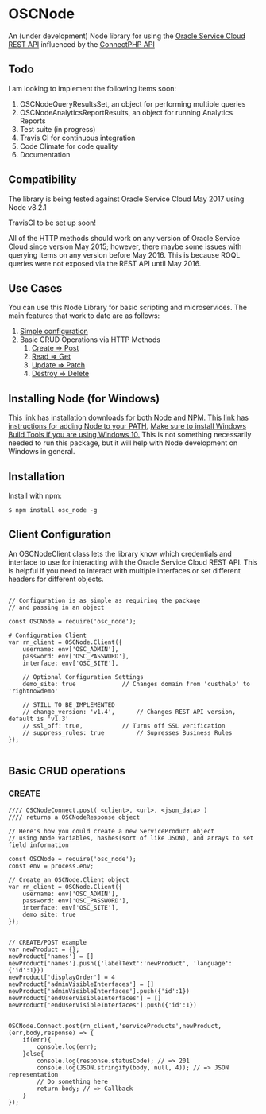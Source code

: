 # OSCNode

An (under development) Node library for using the [Oracle Service Cloud REST API](https://docs.oracle.com/cloud/latest/servicecs_gs/CXSVC/) influenced by the [ConnectPHP API](http://documentation.custhelp.com/euf/assets/devdocs/november2016/Connect_PHP/Default.htm)

## Todo
I am looking to implement the following items soon:
1. OSCNodeQueryResultsSet, an object for performing multiple queries
2. OSCNodeAnalyticsReportResults, an object for running Analytics Reports
3. Test suite (in progress)
4. Travis CI for continuous integration
5. Code Climate for code quality
6. Documentation


## Compatibility

The library is being tested against Oracle Service Cloud May 2017 using Node v8.2.1

TravisCI to be set up soon!

All of the HTTP methods should work on any version of Oracle Service Cloud since version May 2015; however, there maybe some issues with querying items on any version before May 2016. This is because ROQL queries were not exposed via the REST API until May 2016.


## Use Cases
You can use this Node Library for basic scripting and microservices. The main features that work to date are as follows:

1. [Simple configuration](#client-configuration)
2. Basic CRUD Operations via HTTP Methods
	1. [Create => Post](#create)
	2. [Read => Get](#read)
	3. [Update => Patch](#update)
	4. [Destroy => Delete](#delete)

## Installing Node (for Windows)
[This link has installation downloads for both Node and NPM.](https://nodejs.org/en/download/)
[This link has instructions for adding Node to your PATH.](https://stackoverflow.com/a/8768567/2548452)
[Make sure to install Windows Build Tools if you are using Windows 10.](https://github.com/nodejs/node-gyp/issues/307#issuecomment-250912623) This is not something necessarily needed to run this package, but it will help with Node development on Windows in general.

## Installation

Install with npm:

    $ npm install osc_node -g


## Client Configuration

An OSCNodeClient class lets the library know which credentials and interface to use for interacting with the Oracle Service Cloud REST API.
This is helpful if you need to interact with multiple interfaces or set different headers for different objects.

```node

// Configuration is as simple as requiring the package
// and passing in an object

const OSCNode = require('osc_node');

# Configuration Client
var rn_client = OSCNode.Client({
	username: env['OSC_ADMIN'],
	password: env['OSC_PASSWORD'],
	interface: env['OSC_SITE'],

	// Optional Configuration Settings
	demo_site: true				// Changes domain from 'custhelp' to 'rightnowdemo'

	// STILL TO BE IMPLEMENTED
	// change_version: 'v1.4', 		// Changes REST API version, default is 'v1.3'
	// ssl_off: true,			// Turns off SSL verification
	// suppress_rules: true			// Supresses Business Rules
});


```

<!-- ## OSCNodeQueryResults example

This is for running one ROQL query. Whatever is allowed by the REST API (limits and sorting) is allowed with this library.

OSCNodeQueryResults only has one function: 'query', which takes an OSCNodeClient object and string query (example below).

```node
from 'osc_Node' import OSCNodeClient,OSCNodeQueryResults

rn_client = OSCNodeClient(env['OSC_ADMIN'],
			    env['OSC_PASSWORD'],
    			    env['OSC_SITE'])

q = OSCNodeQueryResults(rn_client)
query = "DESCRIBE Answers"
results = q.query(query)

print results.status_code 			#=> 200
print results.content 				#=> JSON representation of results
print results.pretty_content	 		#=> Pretty printed JSON String of results


```


### 'dti' => date to iso8601

dti lets you type in a date and get it in ISO8601 format. Explicit date formatting is best.

```node

dti("January 1st, 2014") # => 2014-01-01T00:00:00-08:00  # => 1200 AM, January First of 2014

dti("January 1st, 2014 11:59PM MDT") # => 2014-01-01T23:59:00-06:00 # => 11:59 PM Mountain Time, January First of 2014

dti("January 1st, 2014 23:59 PDT") # => 2014-01-01T23:59:00-07:00 # => 11:59 PM Pacific Time, January First of 2014

dti("January 1st") # => 2017-01-01T00:00:00-08:00 # => 12:00 AM, January First of this Year

```
 -->

## Basic CRUD operations

### CREATE
```node
//// OSCNodeConnect.post( <client>, <url>, <json_data> )
//// returns a OSCNodeResponse object

// Here's how you could create a new ServiceProduct object
// using Node variables, hashes(sort of like JSON), and arrays to set field information

const OSCNode = require('osc_node');
const env = process.env;

// Create an OSCNode.Client object
var rn_client = OSCNode.Client({
	username: env['OSC_ADMIN'],
	password: env['OSC_PASSWORD'],
	interface: env['OSC_SITE'],
	demo_site: true
});


// CREATE/POST example
var newProduct = {};
newProduct['names'] = []
newProduct['names'].push({'labelText':'newProduct', 'language':{'id':1}})
newProduct['displayOrder'] = 4
newProduct['adminVisibleInterfaces'] = []
newProduct['adminVisibleInterfaces'].push({'id':1})
newProduct['endUserVisibleInterfaces'] = []
newProduct['endUserVisibleInterfaces'].push({'id':1})


OSCNode.Connect.post(rn_client,'serviceProducts',newProduct,(err,body,response) => {
	if(err){
		console.log(err);
	}else{
		console.log(response.statusCode); // => 201
		console.log(JSON.stringify(body, null, 4)); // => JSON representation
		// Do something here
		return body; // => Callback
	}
});



```


<!-- 




### READ
```node
//// OSCNodeConnect.get( <client>, optional (<url>/<id>/...<params>) )
//// returns a OSCNodeResponse object
// Here's how you could get an instance of ServiceProducts

from osc_Node import env,OSCNodeClient, OSCNodeConnect

rn_client = OSCNodeClient(env['OSC_ADMIN'],
			    env['OSC_PASSWORD'],
			    env['OSC_SITE'])

opc = OSCNodeConnect(rn_client)
res = opc.get('serviceProducts/164')

print res.status_code // => 200
print res.pretty_content // => Pretty Printed JSON response
// {
//     "links": [
//         {
//             "href": "https://{env['OSC_SITE']}.rightnowdemo.com/services/rest/connect/v1.3/serviceProducts/164", 
//             "rel": "self"
//         }, 
//         {
//             "href": "https://{env['OSC_SITE']}.rightnowdemo.com/services/rest/connect/v1.3/serviceProducts/164", 
//             "rel": "canonical"
//         }, 
//         {
//             "href": "https://{env['OSC_SITE']}.rightnowdemo.com/services/rest/connect/v1.3/metadata-catalog/serviceProducts", 
//             "mediaType": "application/schema+json", 
//             "rel": "describedby"
//         }
//     ], 
// ...
// }
```






### UPDATE
```node
//// OSCNodeConnect.patch(<url>, <json_data> )
//// returns a OSCNodeResponse object
# Here's how you could update an Answer object
# using Node variables, lists, and dicts
# to set field information
from osc_Node import env,OSCNodeClient, OSCNodeConnect

rn_client = OSCNodeClient(env['OSC_ADMIN'],
			    env['OSC_PASSWORD'],
			    env['OSC_SITE'])
			    
opc = OSCNodeConnect(rn_client)

# Patch example
answer_updated_hash = {}
answer_updated_hash['summary'] = "Node TEST UPDATED"
answer_updated_hash['solution'] = "Node TEST UPDATED"
updated_answer = opc.patch('answers/154',answer_updated_hash)
print updated_answer.status_code
print updated_answer.content #=> Returns as JSON

```






### DELETE
```node
#### OSCNodeConnect.delete(<url> )
#### returns a OSCNodeResponse object
# Here's how you could delete an Answer object
# and OSCNodeConnect classes

from osc_Node import env,OSCNodeClient, OSCNodeConnect

rn_client = OSCNodeClient(env['OSC_ADMIN'],
			    env['OSC_PASSWORD'],
			    env['OSC_SITE'])

opc = OSCNodeConnect(rn_client)
deleted_answer = opc.delete('answers/154')
print deleted_answer.status_code #=> 200

```
 -->